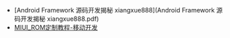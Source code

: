 
- [Android Framework 源码开发揭秘 xiangxue888](Android Framework 源码开发揭秘 xiangxue888.pdf)
- [MIUI_ROM定制教程-移动开发](MIUI_ROM定制教程-移动开发.pdf)